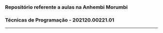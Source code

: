 ### Repositório referente a aulas na Anhembi Morumbi
### Técnicas de Programação - 202120.00221.01
<hr>

